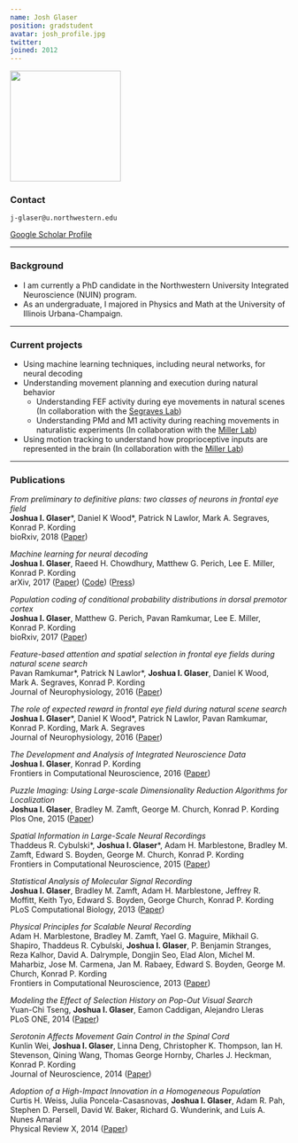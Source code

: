 ```yaml
---
name: Josh Glaser
position: gradstudent
avatar: josh_profile.jpg
twitter:
joined: 2012
---
```


<img width="200" src="{{site.baseurl}}/images/people/josh_profile.jpg" data-action="zoom">

### Contact

<i class="fa fa-envelope-o"></i>  `j-glaser@u.northwestern.edu`<br>

[<i class="fa fa-google"></i> Google Scholar Profile](https://scholar.google.com/citations?user=tbfWCDgAAAAJ&hl=en)


<hr>

### Background

* I am currently a PhD candidate in the Northwestern University Integrated Neuroscience (NUIN) program.
* As an undergraduate, I majored in Physics and Math at the University of Illinois Urbana-Champaign.

<hr>

### Current projects

* Using machine learning techniques, including neural networks, for neural decoding<br>
* Understanding movement planning and execution during natural behavior<br>
  * Understanding FEF activity during eye movements in natural scenes (In collaboration with the [Segraves Lab](http://sites.northwestern.edu/segraves-lab/))<br>
  * Understanding PMd and M1 activity during reaching movements in naturalistic experiments (In collaboration with the [Miller Lab](http://labs.feinberg.northwestern.edu/lee-miller/index.html))<br>
* Using motion tracking to understand how proprioceptive inputs are represented in the brain (In collaboration with the [Miller Lab](http://labs.feinberg.northwestern.edu/lee-miller/index.html))<br>

<hr>

### Publications

_From preliminary to definitive plans: two classes of neurons in frontal eye field_<br>
**Joshua I. Glaser**\*, Daniel K Wood\*, Patrick N Lawlor, Mark A. Segraves, Konrad P. Kording<br>
bioRxiv, 2018 ([Paper](https://www.biorxiv.org/content/early/2018/02/07/251835))

_Machine learning for neural decoding_<br>
**Joshua I. Glaser**, Raeed H. Chowdhury, Matthew G. Perich, Lee E. Miller, Konrad P. Kording<br>
arXiv, 2017 ([Paper](https://arxiv.org/pdf/1708.00909.pdf)) ([Code](https://github.com/KordingLab/Neural_Decoding)) ([Press](https://www.technologyreview.com/s/608604/how-machine-learning-is-helping-neuroscientists-crack-our-neural-code/))

_Population coding of conditional probability distributions in dorsal premotor cortex_<br>
**Joshua I. Glaser**, Matthew G. Perich, Pavan Ramkumar, Lee E. Miller, Konrad P. Kording<br>
bioRxiv, 2017 ([Paper](https://www.biorxiv.org/content/early/2018/01/09/137026))

_Feature-based attention and spatial selection in frontal eye fields during natural scene search_<br>
Pavan Ramkumar\*, Patrick N Lawlor\*, **Joshua I. Glaser**, Daniel K Wood, Mark A. Segraves, Konrad P. Kording<br>
Journal of Neurophysiology, 2016 ([Paper](http://jn.physiology.org/content/116/3/1328))

_The role of expected reward in frontal eye field during natural scene search_<br>
**Joshua I. Glaser**\*, Daniel K Wood\*, Patrick N Lawlor, Pavan Ramkumar, Konrad P. Kording, Mark A. Segraves<br>
Journal of Neurophysiology, 2016 ([Paper](http://jn.physiology.org/content/116/2/645))

_The Development and Analysis of Integrated Neuroscience Data_<br>
**Joshua I. Glaser**, Konrad P. Kording<br>
Frontiers in Computational Neuroscience, 2016 ([Paper](http://journal.frontiersin.org/article/10.3389/fncom.2016.00011/full))

_Puzzle Imaging: Using Large-scale Dimensionality Reduction Algorithms for Localization_<br>
  **Joshua I. Glaser**, Bradley M. Zamft, George M. Church, Konrad P. Kording<br>
  Plos One, 2015 ([Paper](http://journals.plos.org/plosone/article?id=10.1371/journal.pone.0131593))

_Spatial Information in Large-Scale Neural Recordings_<br>
Thaddeus R. Cybulski\*, **Joshua I. Glaser**\*, Adam H. Marblestone, Bradley M. Zamft, Edward S. Boyden, George M. Church, Konrad P. Kording<br>
Frontiers in Computational Neuroscience, 2015 ([Paper](http://journal.frontiersin.org/article/10.3389/fncom.2014.00172/full))

_Statistical Analysis of Molecular Signal Recording_<br>
**Joshua I. Glaser**, Bradley M. Zamft, Adam H. Marblestone, Jeffrey R. Moffitt, Keith Tyo, Edward S. Boyden, George Church, Konrad P. Kording<br>
PLoS Computational Biology, 2013 ([Paper](http://journals.plos.org/ploscompbiol/article?id=10.1371/journal.pcbi.1003145))

_Physical Principles for Scalable Neural Recording_<br>
Adam H. Marblestone, Bradley M. Zamft, Yael G. Maguire, Mikhail G. Shapiro, Thaddeus R. Cybulski, **Joshua I. Glaser**, P. Benjamin Stranges, Reza Kalhor, David A. Dalrymple, Dongjin Seo, Elad Alon, Michel M. Maharbiz, Jose M. Carmena, Jan M. Rabaey, Edward S. Boyden, George M. Church, Konrad P. Kording<br>
Frontiers in Computational Neuroscience, 2013 ([Paper](http://journal.frontiersin.org/article/10.3389/fncom.2013.00137/abstract))

_Modeling the Effect of Selection History on Pop-Out Visual Search_<br>
Yuan-Chi Tseng, **Joshua I. Glaser**, Eamon Caddigan, Alejandro Lleras<br>
PLoS ONE, 2014 ([Paper](http://www.plosone.org/article/info%3Adoi%2F10.1371%2Fjournal.pone.0089996))

_Serotonin Affects Movement Gain Control in the Spinal Cord_<br>
Kunlin Wei, **Joshua I. Glaser**, Linna Deng, Christopher K. Thompson, Ian H. Stevenson, Qining Wang, Thomas George Hornby, Charles J. Heckman, Konrad P. Kording<br>
Journal of Neuroscience, 2014 ([Paper](http://www.jneurosci.org/content/34/38/12690.short))

_Adoption of a High-Impact Innovation in a Homogeneous Population_<br>
Curtis H. Weiss, Julia Poncela-Casasnovas, **Joshua I. Glaser**, Adam R. Pah, Stephen D. Persell, David W. Baker, Richard G. Wunderink, and Luís A. Nunes Amaral<br>
Physical Review X, 2014 ([Paper](http://journals.aps.org/prx/abstract/10.1103/PhysRevX.4.041008))
